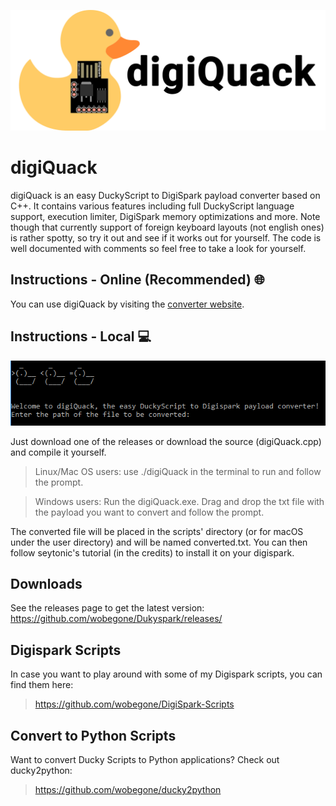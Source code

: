 ![digiQuack logo](/images/logo.png)

# digiQuack
digiQuack is an easy DuckyScript to DigiSpark payload converter based on C++. It contains various features including full DuckyScript language support, execution limiter, DigiSpark memory optimizations and more. Note though that currently support of foreign keyboard layouts (not english ones) is rather spotty, so try it out and see if it works out for yourself. The code is well documented with comments so feel free to take a look for yourself.


## Instructions - Online (Recommended) 🌐
You can use digiQuack by visiting the [converter website](https://wobegone.github.io/Dukyspark/).

## Instructions - Local 💻
![screenshot](/images/screenshot.png)

Just download one of the releases or download the source (digiQuack.cpp) and compile it yourself.

>Linux/Mac OS users: use ./digiQuack in the terminal to run and follow the prompt.

>Windows users: Run the digiQuack.exe. Drag and drop the txt file with the payload you want to convert and follow the prompt.

The converted file will be placed in the scripts' directory (or for macOS under the user directory) and will be named converted.txt. You can then follow seytonic's tutorial (in the credits) to install it on your digispark.


## Downloads

See the releases page to get the latest version: https://github.com/wobegone/Dukyspark/releases/ 

## Digispark Scripts

In case you want to play around with some of my Digispark scripts, you can find them here:
>https://github.com/wobegone/DigiSpark-Scripts

## Convert to Python Scripts

Want to convert Ducky Scripts to Python applications? Check out ducky2python:
>https://github.com/wobegone/ducky2python
